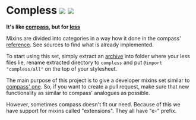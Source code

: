 Compless [![](https://img.shields.io/travis/neoascetic/compless.svg?style=flat-square)](https://travis-ci.org/neoascetic/compless) [![](https://img.shields.io/badge/license-WTFPL-green.svg?style=flat-square)](http://www.wtfpl.net/)
========

**It's like [compass][], but for [less][]**

Mixins  are divided  into categories  in  a way  how  it done  in the  compass'
[reference][]. See sources to find what is already implemented.

To start using  this set, simply extract an [archive][]  into folder where your
less  files lie,  rename extracted  directory  to `compless`  and put  `@import
"compless/all"` on the top of your stylesheet.

The main purpose of  this project is to give a developer  mixins set similar to
[compass' one][reference]. So, if you want  to create a pull request, make sure
that new functionality as similar to compass' analogues as possible.

However,  sometimes compass  doesn't  fit our  need. Because  of  this we  have
support for mixins called "extensions". They all have "e-" prefix.



[less]: http://lesscss.org/
[compass]: http://compass-style.org/
[reference]: http://compass-style.org/reference/compass/
[archive]: https://github.com/neoascetic/compless/zipball/master
